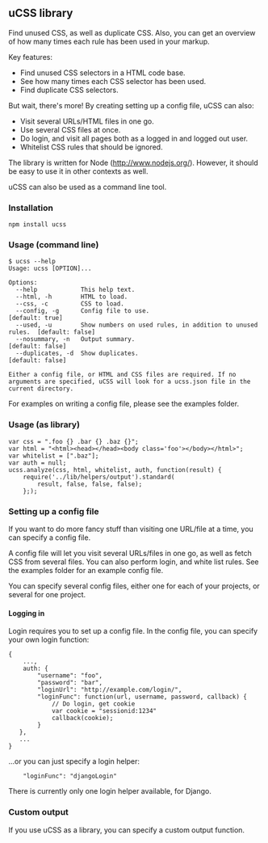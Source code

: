 ## uCSS library
Find unused CSS, as well as duplicate CSS. Also, you can get an overview of how many times each rule has been used in your markup.

Key features:
* Find unused CSS selectors in a HTML code base.
* See how many times each CSS selector has been used.
* Find duplicate CSS selectors.

But wait, there's more! By creating setting up a config file, uCSS can also:
* Visit several URLs/HTML files in one go.
* Use several CSS files at once.
* Do login, and visit all pages both as a logged in and logged out user.
* Whitelist CSS rules that should be ignored.

The library is written for Node (http://www.nodejs.org/). However, it should be easy to use it in other contexts as well.

uCSS can also be used as a command line tool.

### Installation

`npm install ucss`

### Usage (command line)

```
$ ucss --help
Usage: ucss [OPTION]...

Options:
  --help            This help text.                                         
  --html, -h        HTML to load.                                           
  --css, -c         CSS to load.                                            
  --config, -g      Config file to use.                                       [default: true]
  --used, -u        Show numbers on used rules, in addition to unused rules.  [default: false]
  --nosummary, -n   Output summary.                                           [default: false]
  --duplicates, -d  Show duplicates.                                          [default: false]

Either a config file, or HTML and CSS files are required. If no arguments are specified, uCSS will look for a ucss.json file in the current directory.
```

For examples on writing a config file, please see the examples folder.

### Usage (as library)

```
var css = ".foo {} .bar {} .baz {}";
var html = "<html><head></head><body class='foo'></body></html>";
var whitelist = [".baz"];
var auth = null;
ucss.analyze(css, html, whitelist, auth, function(result) {
    require('../lib/helpers/output').standard(
        result, false, false, false);
    };);
```

### Setting up a config file

If you want to do more fancy stuff than visiting one URL/file at a time, you can specify a config file.

A config file will let you visit several URLs/files in one go, as well as fetch CSS from several files. You can also perform login, and white list rules. See the examples folder for an example config file.

You can specify several config files, either one for each of your projects, or several for one project.
#### Logging in
Login requires you to set up a config file. In the config file, you can specify your own login function:

```
{
    ...,
    auth: {
        "username": "foo",
        "password": "bar",
        "loginUrl": "http://example.com/login/",
        "loginFunc": function(url, username, password, callback) {
            // Do login, get cookie
            var cookie = "sessionid:1234"
            callback(cookie);
        }
   },
   ...
}

```
...or you can just specify a login helper:

```
    "loginFunc": "djangoLogin"
```
There is currently only one login helper available, for Django.

### Custom output

If you use uCSS as a library, you can specify a custom output function.